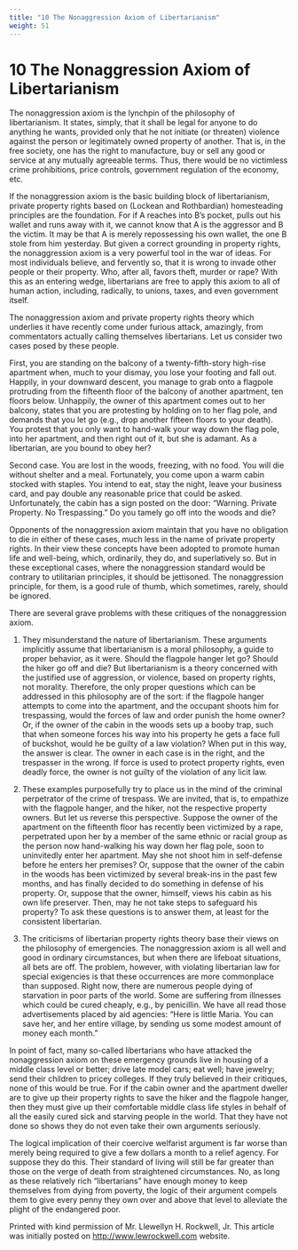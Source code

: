 ```yaml
---
title: "10 The Nonaggression Axiom of Libertarianism"
weight: 51
---
```


# 10 The Nonaggression Axiom of Libertarianism

The nonaggression axiom is the lynchpin of the philosophy of libertarianism. It states, simply, that it shall be legal for anyone to do anything he wants, provided only that he not initiate (or threaten) violence against the person or legitimately owned property of another. That is, in the free society, one has the right to manufacture, buy or sell any good or service at any mutually agreeable terms. Thus, there would be no victimless crime prohibitions, price controls, government regulation of the economy, etc.

If the nonaggression axiom is the basic building block of libertarianism, private property rights based on (Lockean and Rothbardian) homesteading principles are the foundation. For if A reaches into B’s pocket, pulls out his wallet and runs away with it, we cannot know that A is the aggressor and B the victim. It may be that A is merely repossessing his own wallet, the one B stole from him yesterday. But given a correct grounding in property rights, the nonaggression axiom is a very powerful tool in the war of ideas. For most individuals believe, and fervently so, that it is wrong to invade other people or their property. Who, after all, favors theft, murder or rape? With this as an entering wedge, libertarians are free to apply this axiom to all of human action, including, radically, to unions, taxes, and even government itself.

The nonaggression axiom and private property rights theory which underlies it have recently come under furious attack, amazingly, from commentators actually calling themselves libertarians. Let us consider two cases posed by these people.

First, you are standing on the balcony of a twenty-fifth-story high-rise apartment when, much to your dismay, you lose your footing and fall out. Happily, in your downward descent, you manage to grab onto a flagpole protruding from the fifteenth floor of the balcony of another apartment, ten floors below. Unhappily, the owner of this apartment comes out to her balcony, states that you are protesting by holding on to her flag pole, and demands that you let go (e.g., drop another fifteen floors to your death). You protest that you only want to hand-walk your way down the flag pole, into her apartment, and then right out of it, but she is adamant. As a libertarian, are you bound to obey her?

Second case. You are lost in the woods, freezing, with no food. You will die without shelter and a meal. Fortunately, you come upon a warm cabin stocked with staples. You intend to eat, stay the night, leave your business card, and pay double any reasonable price that could be asked. Unfortunately, the cabin has a sign posted on the door: “Warning. Private Property. No Trespassing.” Do you tamely go off into the woods and die?

Opponents of the nonaggression axiom maintain that you have no obligation to die in either of these cases, much less in the name of private property rights. In their view these concepts have been adopted to promote human life and well-being, which, ordinarily, they do, and superlatively so. But in these exceptional cases, where the nonaggression standard would be contrary to utilitarian principles, it should be jettisoned. The nonaggression principle, for them, is a good rule of thumb, which sometimes, rarely, should be ignored.

There are several grave problems with these critiques of the nonaggression axiom.

1. They misunderstand the nature of libertarianism. These arguments implicitly assume that libertarianism is a moral philosophy, a guide to proper behavior, as it were. Should the flagpole hanger let go? Should the hiker go off and die? But libertarianism is a theory concerned with the justified use of aggression, or violence, based on property rights, not morality. Therefore, the only proper questions which can be addressed in this philosophy are of the sort: if the flagpole hanger attempts to come into the apartment, and the occupant shoots him for trespassing, would the forces of law and order punish the home owner? Or, if the owner of the cabin in the woods sets up a booby trap, such that when someone forces his way into his property he gets a face full of buckshot, would he be guilty of a law violation? When put in this way, the answer is clear. The owner in each case is in the right, and the trespasser in the wrong. If force is used to protect property rights, even deadly force, the owner is not guilty of the violation of any licit law.

2. These examples purposefully try to place us in the mind of the criminal perpetrator of the crime of trespass. We are invited, that is, to empathize with the flagpole hanger, and the hiker, not the respective property owners. But let us reverse this perspective. Suppose the owner of the apartment on the fifteenth floor has recently been victimized by a rape, perpetrated upon her by a member of the same ethnic or racial group as the person now hand-walking his way down her flag pole, soon to uninvitedly enter her apartment. May she not shoot him in self-defense before he enters her premises? Or, suppose that the owner of the cabin in the woods has been victimized by several break-ins in the past few months, and has finally decided to do something in defense of his property. Or, suppose that the owner, himself, views his cabin as his own life preserver. Then, may he not take steps to safeguard his property? To ask these questions is to answer them, at least for the consistent libertarian.

3. The criticisms of libertarian property rights theory base their views on the philosophy of emergencies. The nonaggression axiom is all well and good in ordinary circumstances, but when there are lifeboat situations, all bets are off. The problem, however, with violating libertarian law for special exigencies is that these occurrences are more commonplace than supposed. Right now, there are numerous people dying of starvation in poor parts of the world. Some are suffering from illnesses which could be cured cheaply, e.g., by penicillin. We have all read those advertisements placed by aid agencies: “Here is little Maria. You can save her, and her entire village, by sending us some modest amount of money each month.”

In point of fact, many so-called libertarians who have attacked the nonaggression axiom on these emergency grounds live in housing of a middle class level or better; drive late model cars; eat well; have jewelry; send their children to pricey colleges. If they truly believed in their critiques, none of this would be true. For if the cabin owner and the apartment dweller are to give up their property rights to save the hiker and the flagpole hanger, then they must give up their comfortable middle class life styles in behalf of all the easily cured sick and starving people in the world. That they have not done so shows they do not even take their own arguments seriously.

The logical implication of their coercive welfarist argument is far worse than merely being required to give a few dollars a month to a relief agency. For suppose they do this. Their standard of living will still be far greater than those on the verge of death from straightened circumstances. No, as long as these relatively rich “libertarians” have enough money to keep themselves from dying from poverty, the logic of their argument compels them to give every penny they own over and above that level to alleviate the plight of the endangered poor.




Printed with kind permission of Mr. Llewellyn H. Rockwell, Jr. This article was initially posted on http://www.lewrockwell.com website.